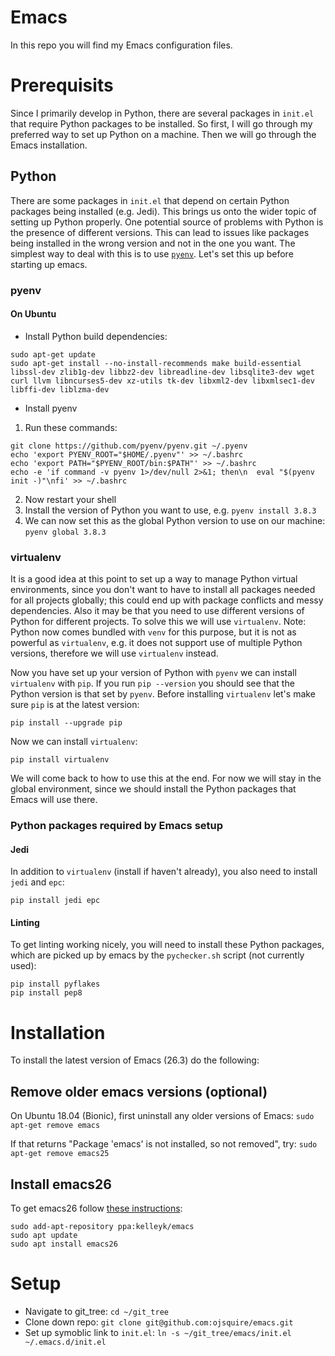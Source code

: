 # Emacs
In this repo you will find my Emacs configuration files.

# Prerequisits
Since I primarily develop in Python, there are several packages in `init.el` that require Python packages to be installed. So first, I will go through my preferred way to set up Python on a machine. Then we will go through the Emacs installation.

## Python
There are some packages in `init.el` that depend on certain Python packages being installed (e.g. Jedi). This brings us onto the wider topic of setting up Python properly. One potential source of problems with Python is the presence of different versions. This can lead to issues like packages being installed in the wrong version and not in the one you want. The simplest way to deal with this is to use [`pyenv`](https://github.com/pyenv/pyenv). Let's set this up before starting up emacs.

### pyenv
#### On Ubuntu
* Install Python build dependencies:
```
sudo apt-get update
sudo apt-get install --no-install-recommends make build-essential libssl-dev zlib1g-dev libbz2-dev libreadline-dev libsqlite3-dev wget curl llvm libncurses5-dev xz-utils tk-dev libxml2-dev libxmlsec1-dev libffi-dev liblzma-dev
```

* Install pyenv
1. Run these commands:
```
git clone https://github.com/pyenv/pyenv.git ~/.pyenv
echo 'export PYENV_ROOT="$HOME/.pyenv"' >> ~/.bashrc
echo 'export PATH="$PYENV_ROOT/bin:$PATH"' >> ~/.bashrc
echo -e 'if command -v pyenv 1>/dev/null 2>&1; then\n  eval "$(pyenv init -)"\nfi' >> ~/.bashrc
```
2. Now restart your shell
3. Install the version of Python you want to use, e.g. `pyenv install 3.8.3`
4. We can now set this as the global Python version to use on our machine: `pyenv global 3.8.3`

### virtualenv
It is a good idea at this point to set up a way to manage Python virtual environments, since you don't want to have to install all packages needed for all projects globally; this could end up with package conflicts and messy dependencies. Also it may be that you need to use different versions of Python for different projects. To solve this we will use `virtualenv`. Note: Python now comes bundled with `venv` for this purpose, but it is not as powerful as `virtualenv`, e.g. it does not support use of multiple Python versions, therefore we will use `virtualenv` instead.

Now you have set up your version of Python with `pyenv` we can install `virtualenv` with `pip`. If you run `pip --version` you should see that the Python version is that set by `pyenv`. Before installing `virtualenv` let's make sure `pip` is at the latest version:

```
pip install --upgrade pip
```

Now we can install `virtualenv`:

```
pip install virtualenv
```

We will come back to how to use this at the end. For now we will stay in the global environment, since we should install the Python packages that Emacs will use there.

### Python packages required by Emacs setup
#### Jedi
In addition to `virtualenv` (install if haven't already), you also need to install `jedi` and `epc`:

```
pip install jedi epc
```

#### Linting
To get linting working nicely, you will need to install these Python packages, which are picked up by emacs by the `pychecker.sh` script (not currently used):

```
pip install pyflakes
pip install pep8
```

# Installation
To install the latest version of Emacs (26.3) do the following:

## Remove older emacs versions (optional)
On Ubuntu 18.04 (Bionic), first uninstall any older versions of Emacs:
`sudo apt-get remove emacs`

If that returns "Package 'emacs' is not installed, so not removed", try:
`sudo apt-get remove emacs25`

## Install emacs26
To get emacs26 follow [these instructions](http://ubuntuhandbook.org/index.php/2019/02/install-gnu-emacs-26-1-ubuntu-18-04-16-04-18-10/):

```
sudo add-apt-repository ppa:kelleyk/emacs
sudo apt update
sudo apt install emacs26
```

# Setup

* Navigate to git_tree: `cd ~/git_tree`
* Clone down repo: `git clone git@github.com:ojsquire/emacs.git`
* Set up symoblic link to `init.el`: `ln -s ~/git_tree/emacs/init.el ~/.emacs.d/init.el`
